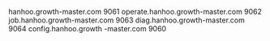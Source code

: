 hanhoo.growth-master.com  9061
operate.hanhoo.growth-master.com  9062
job.hanhoo.growth-master.com   9063
diag.hanhoo.growth-master.com    9064
config.hanhoo.growth
-master.com   9060